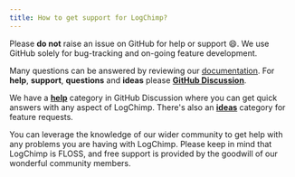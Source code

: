 ```yaml
---
title: How to get support for LogChimp?
---
```


Please **do not** raise an issue on GitHub for help or support 😄. We use GitHub solely for bug-tracking and on-going feature development.

Many questions can be answered by reviewing our [documentation](https://logchimp.codecarrot.net/docs/). For **help**, **support**, **questions** and **ideas** please **[GitHub Discussion](https://github.com/logchimp/logchimp/discussions)**.

We have a **[help](https://github.com/logchimp/logchimp/discussions/categories/help)** category in GitHub Discussion where you can get quick answers with any aspect of LogChimp. There's also an **[ideas](https://github.com/logchimp/logchimp/discussions/categories/ideas)** category for feature requests.

You can leverage the knowledge of our wider community to get help with any problems you are having with LogChimp. Please keep in mind that LogChimp is FLOSS, and free support is provided by the goodwill of our wonderful community members.
